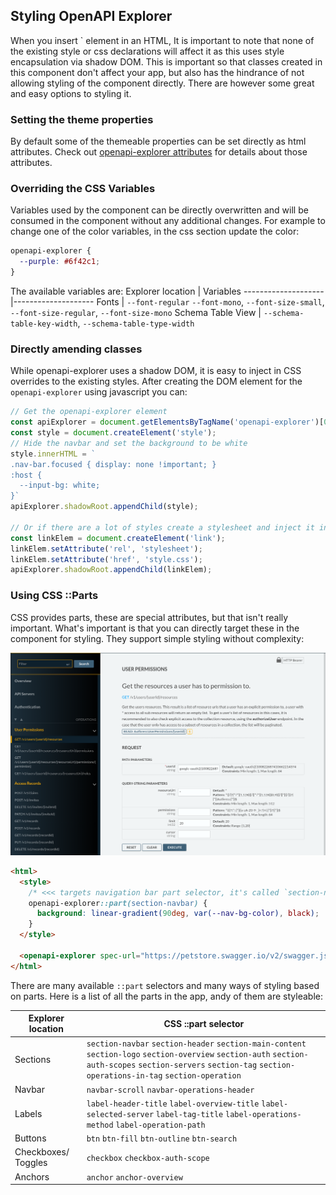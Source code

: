 ## Styling OpenAPI Explorer
When you insert `<openapi-explorer> element in an HTML, It is important to note that none of the existing style or css declarations will affect it as this uses style encapsulation via shadow DOM. This is important so that classes created in this component don't affect your app, but also has the hindrance of not allowing styling of the component directly. There are however some great and easy options to styling it.

### Setting the theme properties
By default some of the themeable properties can be set directly as html attributes. Check out [openapi-explorer attributes](./documentation.md) for details about those attributes.

### Overriding the CSS Variables
Variables used by the component can be directly overwritten and will be consumed in the component without any additional changes. For example to change one of the color variables, in the css section update the color:
```css
openapi-explorer {
  --purple: #6f42c1;
}
```

The available variables are:
Explorer location   | Variables
--------------------|--------------------
Fonts               | `--font-regular` `--font-mono`, `--font-size-small`, `--font-size-regular`, `--font-size-mono`
Schema Table View   | `--schema-table-key-width`, `--schema-table-type-width`

### Directly amending classes
While openapi-explorer uses a shadow DOM, it is easy to inject in CSS overrides to the existing styles. After creating the DOM element for the `openapi-explorer` using javascript you can:

```js
// Get the openapi-explorer element
const apiExplorer = document.getElementsByTagName('openapi-explorer')[0];
const style = document.createElement('style');
// Hide the navbar and set the background to be white
style.innerHTML = `
.nav-bar.focused { display: none !important; }
:host {
  --input-bg: white;
}`
apiExplorer.shadowRoot.appendChild(style);

// Or if there are a lot of styles create a stylesheet and inject it in:
const linkElem = document.createElement('link');
linkElem.setAttribute('rel', 'stylesheet');
linkElem.setAttribute('href', 'style.css');
apiExplorer.shadowRoot.appendChild(linkElem);
```

### Using CSS ::Parts
CSS provides parts, these are special attributes, but that isn't really important. What's important is that you can directly target these in the component for styling. They support simple styling without complexity:

<p>
  <img src="./css-parts-example.png" alt="CSS Parts docs image" width="800px">
</p>

```html
<html>
  <style>
    /* <<< targets navigation bar part selector, it's called `section-navbar`. We can see from the image that there is a linear gradient applied to using the original nav background color, transitioned to black. */
    openapi-explorer::part(section-navbar) {
      background: linear-gradient(90deg, var(--nav-bg-color), black);
    }
  </style>

  <openapi-explorer spec-url="https://petstore.swagger.io/v2/swagger.json"></openapi-explorer>
</html>
```

There are many available `::part` selectors and many ways of styling based on parts. Here is a list of all the parts in the app, andy of them are styleable:

Explorer location   | CSS ::part selector
--------------------|--------------------
Sections            | `section-navbar` `section-header` `section-main-content` `section-logo` `section-overview` `section-auth` `section-auth-scopes` `section-servers` `section-tag` `section-operations-in-tag` `section-operation`
Navbar              | `navbar-scroll` `navbar-operations-header`
Labels              | `label-header-title` `label-overview-title` `label-selected-server` `label-tag-title` `label-operations-method` `label-operation-path`
Buttons             | `btn` `btn-fill` `btn-outline` `btn-search`
Checkboxes/ Toggles | `checkbox` `checkbox-auth-scope`
Anchors             | `anchor` `anchor-overview`
